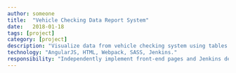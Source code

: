 ```yaml
---
author: someone
title:  "Vehicle Checking Data Report System"
date:   2018-01-18
tags: [project]
category: [project]
description: "Visualize data from vehicle checking system using tables and stacked sars."
technology: "AngularJS, HTML, Webpack, SASS, Jenkins."
responsibility: "Independently implement front-end pages and Jenkins deployments."
---
```

